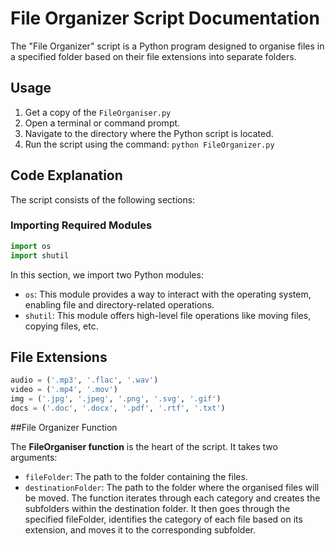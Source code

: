 # File Organizer Script Documentation

The "File Organizer" script is a Python program designed to organise files in a specified folder based on their file extensions into separate folders.

## Usage

1. Get a copy of the `FileOrganiser.py`
2. Open a terminal or command prompt.
3. Navigate to the directory where the Python script is located.
4. Run the script using the command: `python FileOrganizer.py`

## Code Explanation

The script consists of the following sections:

### Importing Required Modules

```python
import os
import shutil
```
In this section, we import two Python modules:

* `os`: This module provides a way to interact with the operating system, enabling file and directory-related operations.
* `shutil`: This module offers high-level file operations like moving files, copying files, etc.
  
## File Extensions

```python
audio = ('.mp3', '.flac', '.wav')
video = ('.mp4', '.mov')
img = ('.jpg', '.jpeg', '.png', '.svg', '.gif')
docs = ('.doc', '.docx', '.pdf', '.rtf', '.txt')
```

##File Organizer Function

The **FileOrganiser function** is the heart of the script. It takes two arguments:

* `fileFolder`: The path to the folder containing the files.
* `destinationFolder`: The path to the folder where the organised files will be moved.
The function iterates through each category and creates the subfolders within the destination folder. It then goes through the specified fileFolder, identifies the category of each file based on its extension, and moves it to the corresponding subfolder.
